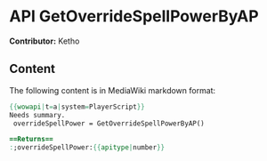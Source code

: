 # API GetOverrideSpellPowerByAP

**Contributor:** Ketho

## Content

The following content is in MediaWiki markdown format:

```mediawiki
{{wowapi|t=a|system=PlayerScript}}
Needs summary.
 overrideSpellPower = GetOverrideSpellPowerByAP()

==Returns==
:;overrideSpellPower:{{apitype|number}}
```